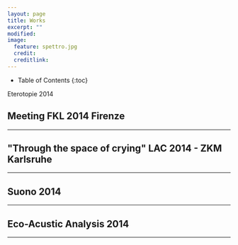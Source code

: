```yaml
---
layout: page
title: Works
excerpt: ""
modified: 
image:
  feature: spettro.jpg
  credit: 
  creditlink: 
---
```


* Table of Contents
{:toc}

 <div markdown="0"><a href="anthonydifuria.github.io/works/prova" class="btn"></a>Eterotopie 2014</div>


## Meeting FKL 2014 Firenze
---

## "Through the space of crying" LAC 2014 - ZKM Karlsruhe
---

## Suono 2014
---

## Eco-Acustic Analysis 2014
---
